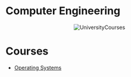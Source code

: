 # Computer Engineering
<div align="center" markdown="1">
  
![UniversityCourses](https://img.freepik.com/premium-photo/data-analytics-digital-tech-idea-computer-engineering-specialist-coding-laptop-workplace-data-transfer-system-manipulation-data-handling-with-machine-learning-enterprise-ai_117038-46913.jpg)

</div>

#  Courses
- [Operating Systems]()
